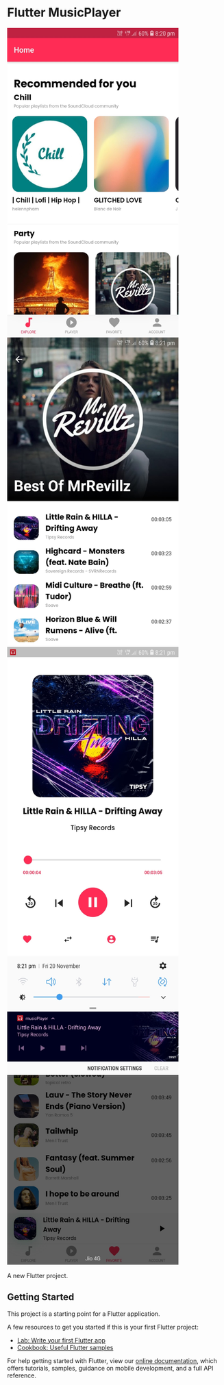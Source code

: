 # Flutter MusicPlayer

<img src="https://github.com/girish54321/Flutter_music/blob/main/images/1.jpg" width="400" height="720" />

<img src="https://github.com/girish54321/Flutter_music/blob/main/images/2.jpg" width="400" height="720" />

<img src="https://github.com/girish54321/Flutter_music/blob/main/images/3.jpg" width="400" height="720" />

<img src="https://github.com/girish54321/Flutter_music/blob/main/images/4.jpg" width="400" height="720" />

A new Flutter project.

## Getting Started

This project is a starting point for a Flutter application.

A few resources to get you started if this is your first Flutter project:

- [Lab: Write your first Flutter app](https://flutter.dev/docs/get-started/codelab)
- [Cookbook: Useful Flutter samples](https://flutter.dev/docs/cookbook)

For help getting started with Flutter, view our
[online documentation](https://flutter.dev/docs), which offers tutorials,
samples, guidance on mobile development, and a full API reference.

